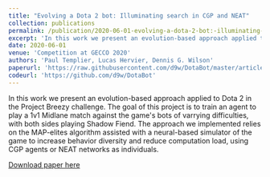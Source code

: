 ```yaml
---
title: "Evolving a Dota 2 bot: Illuminating search in CGP and NEAT"
collection: publications
permalink: /publication/2020-06-01-evolving-a-dota-2-bot:-illuminating-search-in-cgp-and-neat
excerpt: 'In this work we present an evolution-based approach applied to Dota 2 in the Project Breezy challenge. The goal of this project is to train an agent to play a 1v1 Midlane match against the game&apos;s bots of varrying difficulties, with both sides playing Shadow Fiend. The approach we implemented relies on the MAP-elites algorithm assisted with a neural-based simulator of the game to increase behavior diversity and reduce computation load, using CGP agents or NEAT networks as individuals.'
date: 2020-06-01
venue: 'Competition at GECCO 2020'
authors: 'Paul Templier, Lucas Hervier, Dennis G. Wilson'
paperurl: 'https://raw.githubusercontent.com/d9w/DotaBot/master/article.pdf'
codeurl: 'https://github.com/d9w/DotaBot'
---
```

In this work we present an evolution-based approach applied to Dota 2 in the Project Breezy challenge. The goal of this project is to train an agent to play a 1v1 Midlane match against the game&apos;s bots of varrying difficulties, with both sides playing Shadow Fiend. The approach we implemented relies on the MAP-elites algorithm assisted with a neural-based simulator of the game to increase behavior diversity and reduce computation load, using CGP agents or NEAT networks as individuals.

[Download paper here](https://raw.githubusercontent.com/d9w/DotaBot/master/article.pdf)
